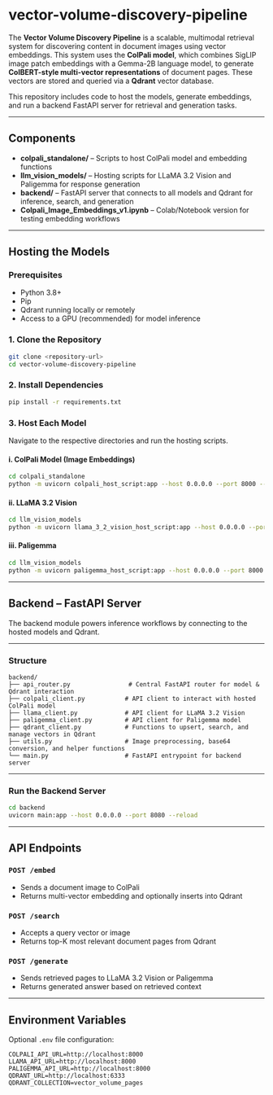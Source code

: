 # vector-volume-discovery-pipeline

The **Vector Volume Discovery Pipeline** is a scalable, multimodal retrieval system for discovering content in document images using vector embeddings. This system uses the **ColPali model**, which combines SigLIP image patch embeddings with a Gemma-2B language model, to generate **ColBERT-style multi-vector representations** of document pages. These vectors are stored and queried via a **Qdrant** vector database.

This repository includes code to host the models, generate embeddings, and run a backend FastAPI server for retrieval and generation tasks.

---

##  Components

- **colpali_standalone/** – Scripts to host ColPali model and embedding functions
- **llm_vision_models/** – Hosting scripts for LLaMA 3.2 Vision and Paligemma for response generation
- **backend/** – FastAPI server that connects to all models and Qdrant for inference, search, and generation
- **Colpali_Image_Embeddings_v1.ipynb** – Colab/Notebook version for testing embedding workflows

---

## Hosting the Models

### Prerequisites

- Python 3.8+
- Pip
- Qdrant running locally or remotely
- Access to a GPU (recommended) for model inference

### 1. Clone the Repository


```bash
git clone <repository-url>
cd vector-volume-discovery-pipeline
```

### 2. Install Dependencies

```bash
pip install -r requirements.txt
```


### 3. Host Each Model

Navigate to the respective directories and run the hosting scripts.

#### i. ColPali Model (Image Embeddings)

```bash
cd colpali_standalone
python -m uvicorn colpali_host_script:app --host 0.0.0.0 --port 8000 --reload
```

#### ii. LLaMA 3.2 Vision

```bash
cd llm_vision_models
python -m uvicorn llama_3_2_vision_host_script:app --host 0.0.0.0 --port 8000 --reload
```

#### iii. Paligemma

```bash
cd llm_vision_models
python -m uvicorn paligemma_host_script:app --host 0.0.0.0 --port 8000 --reload
```

---

## Backend – FastAPI Server

The backend module powers inference workflows by connecting to the hosted models and Qdrant.

---

###  Structure

```
backend/
├── api_router.py                # Central FastAPI router for model & Qdrant interaction
├── colpali_client.py           # API client to interact with hosted ColPali model
├── llama_client.py             # API client for LLaMA 3.2 Vision
├── paligemma_client.py         # API client for Paligemma model
├── qdrant_client.py            # Functions to upsert, search, and manage vectors in Qdrant
├── utils.py                    # Image preprocessing, base64 conversion, and helper functions
└── main.py                     # FastAPI entrypoint for backend server
```

---

### Run the Backend Server

```bash
cd backend
uvicorn main:app --host 0.0.0.0 --port 8080 --reload
```

---

##  API Endpoints

### `POST /embed`
- Sends a document image to ColPali  
- Returns multi-vector embedding and optionally inserts into Qdrant

### `POST /search`
- Accepts a query vector or image  
- Returns top-K most relevant document pages from Qdrant

### `POST /generate`
- Sends retrieved pages to LLaMA 3.2 Vision or Paligemma  
- Returns generated answer based on retrieved context

---

##  Environment Variables

Optional `.env` file configuration:

```
COLPALI_API_URL=http://localhost:8000
LLAMA_API_URL=http://localhost:8000
PALIGEMMA_API_URL=http://localhost:8000
QDRANT_URL=http://localhost:6333
QDRANT_COLLECTION=vector_volume_pages
```
